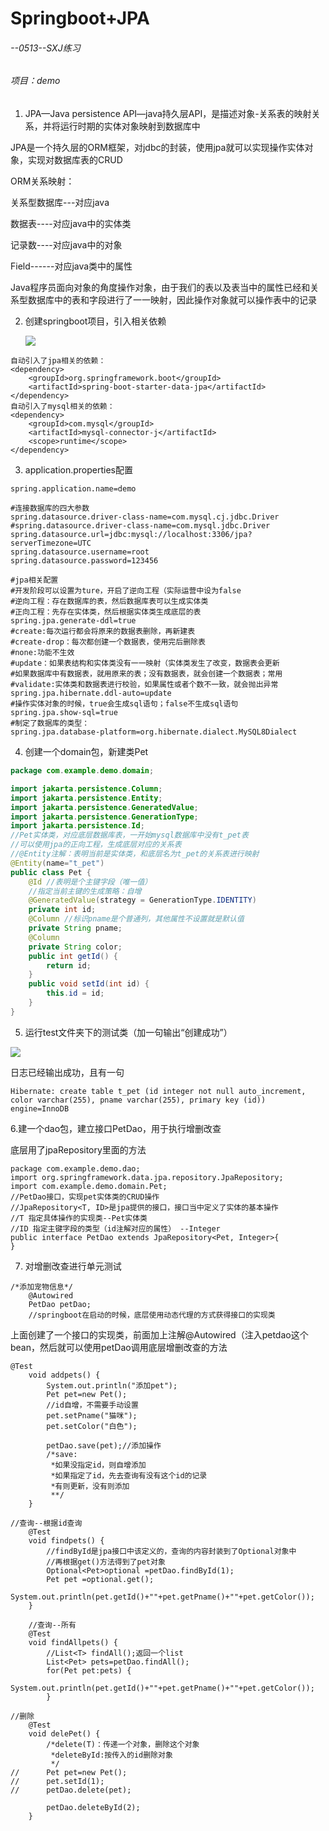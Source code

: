 # Springboot+JPA

###### --0513--SXJ练习

###### 项目：demo

1. JPA—Java persistence API—java持久层API，是描述对象-关系表的映射关系，并将运行时期的实体对象映射到数据库中

JPA是一个持久层的ORM框架，对jdbc的封装，使用jpa就可以实现操作实体对象，实现对数据库表的CRUD

ORM关系映射：

关系型数据库---对应java

数据表----对应java中的实体类

记录数----对应java中的对象

Field------对应java类中的属性

Java程序员面向对象的角度操作对象，由于我们的表以及表当中的属性已经和关系型数据库中的表和字段进行了一一映射，因此操作对象就可以操作表中的记录

2. 创建springboot项目，引入相关依赖

   ![](D:\godblessing\forwork\操作记录\figure\springboot+jpa-1.png)

```
自动引入了jpa相关的依赖：
<dependency>
	<groupId>org.springframework.boot</groupId>
	<artifactId>spring-boot-starter-data-jpa</artifactId>
</dependency>
自动引入了mysql相关的依赖：
<dependency>
	<groupId>com.mysql</groupId>
	<artifactId>mysql-connector-j</artifactId>
	<scope>runtime</scope>
</dependency>
```

3. application.properties配置

```
spring.application.name=demo

#连接数据库的四大参数
spring.datasource.driver-class-name=com.mysql.cj.jdbc.Driver
#spring.datasource.driver-class-name=com.mysql.jdbc.Driver
spring.datasource.url=jdbc:mysql://localhost:3306/jpa?serverTimezone=UTC
spring.datasource.username=root
spring.datasource.password=123456

#jpa相关配置
#开发阶段可以设置为ture，开启了逆向工程（实际运营中设为false
#逆向工程：存在数据库的表，然后数据库表可以生成实体类
#正向工程：先存在实体类，然后根据实体类生成底层的表
spring.jpa.generate-ddl=true
#create:每次运行都会将原来的数据表删除，再新建表
#create-drop：每次都创建一个数据表，使用完后删除表
#none:功能不生效
#update：如果表结构和实体类没有一一映射（实体类发生了改变，数据表会更新
#如果数据库中有数据表，就用原来的表；没有数据表，就会创建一个数据表；常用
#validate:实体类和数据表进行校验，如果属性或者个数不一致，就会抛出异常
spring.jpa.hibernate.ddl-auto=update
#操作实体对象的时候，true会生成sql语句；false不生成sql语句
spring.jpa.show-sql=true
#制定了数据库的类型：
spring.jpa.database-platform=org.hibernate.dialect.MySQL8Dialect
```

4. 创建一个domain包，新建类Pet

```java
package com.example.demo.domain;

import jakarta.persistence.Column;
import jakarta.persistence.Entity;
import jakarta.persistence.GeneratedValue;
import jakarta.persistence.GenerationType;
import jakarta.persistence.Id;
//Pet实体类，对应底层数据库表，一开始mysql数据库中没有t_pet表
//可以使用jpa的正向工程，生成底层对应的关系表
//@Entity注解：表明当前是实体类，和底层名为t_pet的关系表进行映射
@Entity(name="t_pet")
public class Pet {
	@Id //表明是个主键字段（唯一值）
	//指定当前主键的生成策略：自增
	@GeneratedValue(strategy = GenerationType.IDENTITY)
	private int id;
	@Column //标识pname是个普通列，其他属性不设置就是默认值
	private String pname;
	@Column 
	private String color;
	public int getId() {
		return id;
	}
	public void setId(int id) {
		this.id = id;
	}
}
```

5. 运行test文件夹下的测试类（加一句输出“创建成功”）

![](D:\godblessing\forwork\操作记录\figure\springboot+jpa-2.png)

日志已经输出成功，且有一句

```
Hibernate: create table t_pet (id integer not null auto_increment, color varchar(255), pname varchar(255), primary key (id)) engine=InnoDB
```

6.建一个dao包，建立接口PetDao，用于执行增删改查

底层用了jpaRepository里面的方法

```
package com.example.demo.dao;
import org.springframework.data.jpa.repository.JpaRepository;
import com.example.demo.domain.Pet;
//PetDao接口，实现pet实体类的CRUD操作
//JpaRepository<T, ID>是jpa提供的接口，接口当中定义了实体的基本操作
//T 指定具体操作的实现类--Pet实体类
//ID 指定主键字段的类型（id注解对应的属性） --Integer
public interface PetDao extends JpaRepository<Pet, Integer>{
}
```

7. 对增删改查进行单元测试

```
/*添加宠物信息*/
	@Autowired
	PetDao petDao;
	//springboot在启动的时候，底层使用动态代理的方式获得接口的实现类
```

上面创建了一个接口的实现类，前面加上注解@Autowired（注入petdao这个bean，然后就可以使用petDao调用底层增删改查的方法

```
@Test
	void addpets() {
		System.out.println("添加pet");
		Pet pet=new Pet();
		//id自增，不需要手动设置
		pet.setPname("猫咪");
		pet.setColor("白色");
		
		petDao.save(pet);//添加操作
		/*save:
		 *如果没指定id，则自增添加
		 *如果指定了id，先去查询有没有这个id的记录
		 *有则更新，没有则添加
		 **/
	}
```

```
//查询--根据id查询
	@Test
	void findpets() {
		//findById是jpa接口中该定义的，查询的内容封装到了Optional对象中
		//再根据get()方法得到了pet对象
		Optional<Pet>optional =petDao.findById(1);
		Pet pet =optional.get();
		System.out.println(pet.getId()+""+pet.getPname()+""+pet.getColor());
	}
```

```
	//查询--所有
	@Test
	void findAllpets() {
		//List<T> findAll();返回一个list
		List<Pet> pets=petDao.findAll();
		for(Pet pet:pets) {
			System.out.println(pet.getId()+""+pet.getPname()+""+pet.getColor());
		}
```

```
//删除
	@Test
	void delePet() {
		/*delete(T)：传递一个对象，删除这个对象
		 *deleteById:按传入的id删除对象
		 */
//		Pet pet=new Pet();
//		pet.setId(1);
//		petDao.delete(pet);
		
		petDao.deleteById(2);
	}
```

